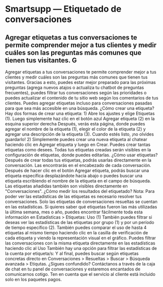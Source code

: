 # Smartsupp — Etiquetado de conversaciones
## Agregar etiquetas a tus conversaciones te permite comprender mejor a tus clientes y medir cuáles son las preguntas más comunes que tienen tus visitantes. G
Agregar etiquetas a tus conversaciones te permite comprender mejor a tus clientes y medir cuáles son las preguntas más comunes que tienen tus visitantes. Gracias a esto, puedes estar mejor preparado para las próximas preguntas (agrega nuevos atajos o actualiza tu chatbot de preguntas frecuentes), puedes filtrar tus conversaciones según las prioridades o puedes actualizar el contenido de tu sitio web según los comentarios de tus clientes. Puedes agregar etiquetas incluso para conversaciones pasadas para que sea más accesible en una búsqueda.
¿Cómo crear una etiqueta?
Hay dos formas de crear una etiqueta: 1) Abre los ajustes y elige Etiquetas (1). Luego simplemente haz clic en el botón azul Agregar etiqueta (2) en la esquina superior derecha Después, verás esta página, donde puedes agregar el nombre de la etiqueta (1), elegir el color de la etiqueta (2) y agregar una descripción de la etiqueta (3). Cuando estés listo, ¡no olvides guardarlo! 2) Simplemente puedes crear una nueva etiqueta al chatear haciendo clic en Agregar etiqueta y luego en Crear. Puedes crear tantas etiquetas como desees. Todas tus etiquetas creadas serán visibles en la configuración de etiquetas, donde puedes editarlas. 
¿Cómo usar etiquetas?
Después de crear todas tus etiquetas, podrás usarlas directamente en la conversación. Las encontrarás en el encabezado de cada conversación. Después de hacer clic en el botón Agregar etiqueta, podrás buscar una etiqueta específica desplazándote hacia abajo o puedes buscar una etiqueta escribiendo el nombre de la etiqueta en el campo de búsqueda.
Las etiquetas añadidas también son visibles directamente en "Conversaciones". 
¿Cómo medir los resultados del etiquetado?
Nota: Para poder ver las estadísticas de las etiquetas es necesario resolver tus conversaciones. Solo las etiquetas de conversaciones resueltas se cuentan en las estadísticas.
Si quieres saber qué etiquetas fueron las más utilizadas la última semana, mes o año, puedes encontrar fácilmente toda esta información en Estadísticas > Etiquetas: Uso (1)
También puedes filtrar si deseas ver las estadísticas de las etiquetas por grupo (1) y por un período de tiempo específico (2). También puedes comparar el uso de hasta 4 etiquetas al mismo tiempo haciendo clic en la casilla de verificación de cada etiqueta y viendo la representación visual en el gráfico. 
Puedes filtrar las conversaciones con la misma etiqueta directamente en las estadísticas haciendo clic al Uso
También hay una opción para filtrar las estadísticas de la cuenta por etiqueta/s:
Y al final, puedes buscar según etiquetas concretas directo en Conversaciones > Resueltas > Buscar > Búsqueda avanzada > Etiqutas.
¿Sigues confundido? Contáctanos a través de la caja de chat en tu panel de conversaciones y estaremos encantados de comunicarnos cotigo. Ten en cuenta que el servicio al cliente está incluido solo en los paquetes pagos.

